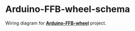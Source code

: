 # Arduino-FFB-wheel-schema

Wiring diagram for **[Arduino-FFB-wheel](https://github.com/ranenbg/Arduino-FFB-wheel)** project.
